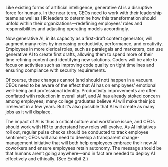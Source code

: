 Like existing forms of artificial intelligence, generative AI is a disruptive force for humans. In the near term, CEOs need to work with their leadership teams as well as HR leaders to determine how this transformation should unfold within their organizations—redefining employees’ roles and responsibilities and adjusting operating models accordingly.

Now generative AI, in its capacity as a first-draft content generator, will augment many roles by increasing productivity, performance, and creativity. Employees in more clerical roles, such as paralegals and marketers, can use generative AI to create first drafts, allowing them to spend more of their time refining content and identifying new solutions. Coders will be able to focus on activities such as improving code quality on tight timelines and ensuring compliance with security requirements.

Of course, these changes cannot (and should not) happen in a vacuum. CEOs need to be aware of the effect that AI has on employees’ emotional well-being and professional identity. Productivity improvements are often conflated with reduction in overall staff, and AI has already stoked concern among employees; many college graduates believe AI will make their job irrelevant in a few years. But it’s also possible that AI will create as many jobs as it will displace.

The impact of AI is thus a critical culture and workforce issue, and CEOs should work with HR to understand how roles will evolve. As AI initiatives roll out, regular pulse checks should be conducted to track employee sentiment; CEOs will also need to develop a transparent change-management initiative that will both help employees embrace their new AI coworkers and ensure employees retain autonomy. The message should be that humans aren’t going anywhere—and in fact are needed to deploy AI effectively and ethically. (See Exhibit 2.)